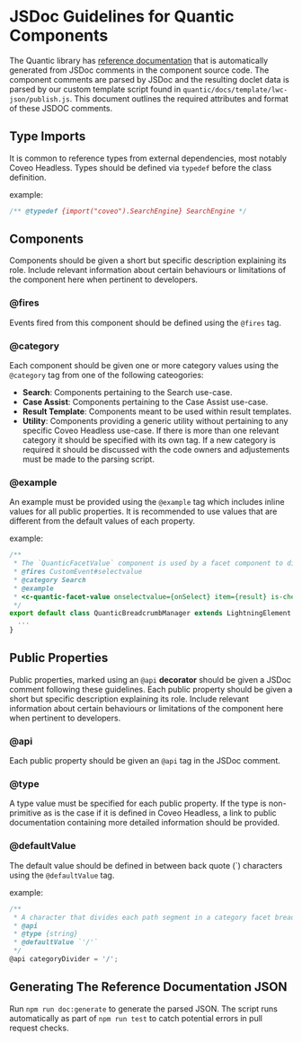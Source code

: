# JSDoc Guidelines for Quantic Components

The Quantic library has [reference documentation](https://docs.coveo.com/en/quantic/latest/reference/) that is automatically generated from JSDoc comments in the component source code. The component comments are parsed by JSDoc and the resulting doclet data is parsed by our custom template script found in `quantic/docs/template/lwc-json/publish.js`. This document outlines the required attributes and format of these JSDOC comments.

## Type Imports
It is common to reference types from external dependencies, most notably Coveo Headless.
Types should be defined via `typedef` before the class definition.

example:
```js
/** @typedef {import("coveo").SearchEngine} SearchEngine */
```

## Components
Components should be given a short but specific description explaining its role. Include relevant information about certain behaviours or limitations of the component here when pertinent to developers.

### @fires
Events fired from this component should be defined using the `@fires` tag.

### @category
Each component should be given one or more category values using the `@category` tag from one of the following cateogories:
- **Search**: Components pertaining to the Search use-case.
- **Case Assist**: Components pertaining to the Case Assist use-case.
- **Result Template**: Components meant to be used within result templates.
- **Utility**: Components providing a generic utility without pertaining to any specific Coveo Headless use-case.
If there is more than one relevant category it should be specified with its own tag.
If a new category is required it should be discussed with the code owners and adjustements must be made to the parsing script.

### @example
An example must be provided using the `@example` tag which includes inline values for all public properties. It is recommended to use values that are different from the default values of each property.

example:
```js
/**
 * The `QuanticFacetValue` component is used by a facet component to display a formatted facet value and the number of results with that value.
 * @fires CustomEvent#selectvalue
 * @category Search
 * @example
 * <c-quantic-facet-value onselectvalue={onSelect} item={result} is-checked={result.checked} display-as-link={displayAsLink} formatting-function={formattingFunction}></c-quantic-facet-value>
 */
export default class QuanticBreadcrumbManager extends LightningElement {
  ...
}
```

## Public Properties
Public properties, marked using an `@api` **decorator** should be given a JSDoc comment following these guidelines.
Each public property should be given a short but specific description explaining its role. Include relevant information about certain behaviours or limitations of the component here when pertinent to developers.

### @api
Each public property should be given an `@api` tag in the JSDoc comment.

### @type
A type value must be specified for each public property. If the type is non-primitive as is the case if it is defined in Coveo Headless, a link to public documentation containing more detailed information should be provided.

### @defaultValue
The default value should be defined in between back quote (\`) characters using the `@defaultValue` tag.

example:
```js
/**
 * A character that divides each path segment in a category facet breadcrumb.
 * @api
 * @type {string}
 * @defaultValue `'/'`
 */
@api categoryDivider = '/';
```

## Generating The Reference Documentation JSON
Run `npm run doc:generate` to generate the parsed JSON.
The script runs automatically as part of `npm run test` to catch potential errors in pull request checks.